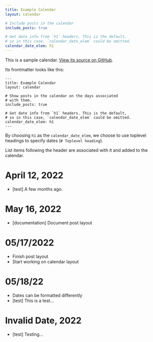 ```yaml
---
title: Example Calendar
layout: calendar

# Include posts in the calendar
include_posts: true

# Get date info from `h1` headers. This is the default,
# so in this case, `calendar_date_elem` could be omitted.
calendar_date_elem: h1
---
```


This is a sample calendar. [View its source on GitHub](https://github.com/personalizedrefrigerator/jekyll-hematite-theme/blob/236e8d0e5b338db137f7ff52dd6b91fe76045b08/example/calendar.md).

Its frontmatter looks like this:
```
---
title: Example Calendar
layout: calendar

# Show posts in the calendar on the days associated
# with them.
include_posts: true

# Get date info from `h1` headers. This is the default,
# so in this case, `calendar_date_elem` could be omitted.
calendar_date_elem: h1
---
```

By choosing `h1` as the `calendar_date_elem`, we choose to
use toplevel headings to specify dates (`# Toplevel heading`).

List items following the header are associated with it
and added to the calendar.





# April 12, 2022
 * [test] A few months ago.

# May 16, 2022
 * [documentation] Document post layout

# 05/17/2022
 * Finish post layout
 * Start working on calendar layout

# 05/18/22
 * Dates can be formatted differently
 * [test] This is a test...

# Invalid Date, 2022
 * [test] Testing...


<style>
/* In the visual calendar, items with tags are
   given class names in the form calendarTag__tagName.

   For example, above, we have
# April 12, 2022
   - [documentation] Foobar

   A tag is created from [documentation]. The version of Foobar in
   the visual display of the calendar has class 'calendarTag__documentation'.
 */
.calendarTag__test::before {
    content: "🧪";
    float: right;
}
</style>
